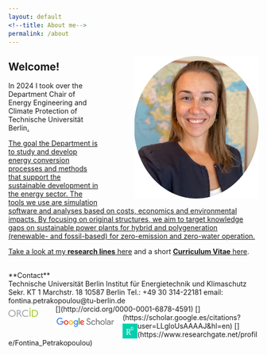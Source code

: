 ```yaml
---
layout: default
<!--title: About me-->
permalink: /about
---
```

<!-- ![Fontina Petrakopoulou](/files/pic2021.png){:style="float: left;margin-right: 20px;margin-top: 7px;" width="40px"} -->
<img src="/files/figs/fontina_profile2_2021.png" alt="Fontina Petrakopoulou" width="250px" style="float: right;margin-left: 70px;margin-top: 7px;margin-bottom: 5px">


<h2>Welcome!</h2>
In 2024 I took over the Department Chair of Energy Engineering and Climate Protection of Technische Universität Berlin<a href="https://www.tu.berlin/energietechnik" target="_blank">. 

The goal the Department is to study and develop energy conversion processes and methods that support the sustainable development in the energy sector. The tools we use are simulation software and analyses based on costs, economics and environmental impacts. By focusing on original structures, we aim to target knowledge gaps on sustainable power plants for hybrid and polygeneration (renewable- and fossil-based) for zero-emission and zero-water operation.

<!-- I work on the simulation and optimization of energy conversion processes using thermodynamic, economic and environmental criteria. The systems I study include, among others, renewable- and fossil-based power plants, biofuel generation processes and zero-emission energy processes (including CO2 capture). 

Come work with us and be part of a forward thinking research group. I am open to new ideas and I support innovative and attractive proposals. Contact me by e-mail with a CV and your research interests.-->

Take a look at [my **research lines** here](http://fontina-petrakopoulou.github.io/research/) and a short [**Curriculum Vitae** here](http://fontina-petrakopoulou.github.io/files/CV_Petrakopoulou.pdf).

<!-- I am always looking for motivated students and researchers to come work with me and be part of a forward thinking research group. I am open to new ideas and I support innovative and attractive proposals. Contact me by e-mail with a CV and your research interests. -->


<br>
**Contact**<br>
Technische Universität Berlin    
Institut für Energietechnik und Klimaschutz   
Sekr. KT 1   
Marchstr. 18    
10587 Berlin    
Tel.: +49 30 314-22181   
email: fontina.petrakopoulou@tu-berlin.de<br>
[<img src="/files/orcid-logo.png" alt="Fontina Petrakopoulou" width="60px" style="float: left;margin-right: 35px;margin-top: 6px;margin-bottom: 0px;">](http://orcid.org/0000-0001-6878-4591)
[<img src="/files/Scholar.png" alt="Fontina Petrakopoulou" width="120px" style="float: left;margin-right:15px;margin-top: 4px;margin-bottom: 0px;">](https://scholar.google.es/citations?user=LLgloUsAAAAJ&amp;hl=en)
[<img src="/files/researchgate-dss.png" alt="Fontina Petrakopoulou" width="30px" style="float: left;margin-right: 0px;margin-top: 4px;margin-bottom: 0px;">](https://www.researchgate.net/profile/Fontina_Petrakopoulou)
